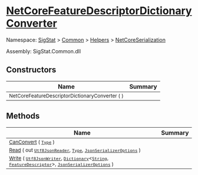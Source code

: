 # [NetCoreFeatureDescriptorDictionaryConverter](./NetCoreFeatureDescriptorDictionaryConverter.md)

Namespace: [SigStat]() > [Common](./../../README.md) > [Helpers](./../README.md) > [NetCoreSerialization](./README.md)

Assembly: SigStat.Common.dll


## Constructors

| Name | Summary | 
| --- | --- | 
| <sub>NetCoreFeatureDescriptorDictionaryConverter (  )</sub><div style="pointer-events:none; cursor:default; width=200;"></div>| <sub></sub>| <br>


## Methods

| Name | Summary | 
| --- | --- | 
| <sub>[CanConvert](./Methods/NetCoreFeatureDescriptorDictionaryConverter-100664119.md) ( [`Type`](https://docs.microsoft.com/en-us/dotnet/api/System.Type) )</sub><div style="pointer-events:none; cursor:default; width=200;"></div>| <sub></sub>| <br>
| <sub>[Read](./Methods/NetCoreFeatureDescriptorDictionaryConverter-100664120.md) ( out [`Utf8JsonReader`](https://docs.microsoft.com/en-us/dotnet/api/System.Text.Json.Utf8JsonReader), [`Type`](https://docs.microsoft.com/en-us/dotnet/api/System.Type), [`JsonSerializerOptions`](https://docs.microsoft.com/en-us/dotnet/api/System.Text.Json.JsonSerializerOptions) )</sub><div style="pointer-events:none; cursor:default; width=200;"></div>| <sub></sub>| <br>
| <sub>[Write](./Methods/NetCoreFeatureDescriptorDictionaryConverter-100664121.md) ( [`Utf8JsonWriter`](https://docs.microsoft.com/en-us/dotnet/api/System.Text.Json.Utf8JsonWriter), [`Dictionary`](https://docs.microsoft.com/en-us/dotnet/api/System.Collections.Generic.Dictionary-2)\<[`String`](https://docs.microsoft.com/en-us/dotnet/api/System.String), [`FeatureDescriptor`](./../../FeatureDescriptor.md)>, [`JsonSerializerOptions`](https://docs.microsoft.com/en-us/dotnet/api/System.Text.Json.JsonSerializerOptions) )</sub><div style="pointer-events:none; cursor:default; width=200;"></div>| <sub></sub>| <br>


